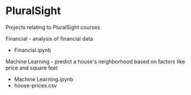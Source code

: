 # PluralSight

Projects relating to PluralSight courses

Financial - analysis of financial data
- Financial.ipynb

Machine Learning - predict a house's neighborhood based on factors like price and square feet
- Machine Learning.ipynb
- house-prices.csv
